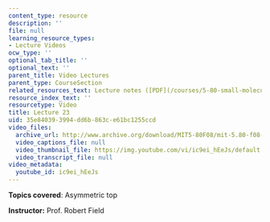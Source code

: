 ```yaml
---
content_type: resource
description: ''
file: null
learning_resource_types:
- Lecture Videos
ocw_type: ''
optional_tab_title: ''
optional_text: ''
parent_title: Video Lectures
parent_type: CourseSection
related_resources_text: Lecture notes ([PDF](/courses/5-80-small-molecule-spectroscopy-and-dynamics-fall-2008/resources/23_580ln_fa08))
resource_index_text: ''
resourcetype: Video
title: Lecture 23
uid: 35e84039-3994-dd6b-863c-e61bc1255ccd
video_files:
  archive_url: http://www.archive.org/download/MIT5-80F08/mit-5.80-f08-lec23_300k.mp4
  video_captions_file: null
  video_thumbnail_file: https://img.youtube.com/vi/ic9ei_hEeJs/default.jpg
  video_transcript_file: null
video_metadata:
  youtube_id: ic9ei_hEeJs
---
```


**Topics covered**: Asymmetric top

**Instructor:** Prof. Robert Field